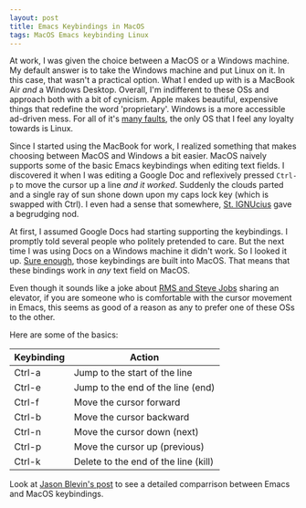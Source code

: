 ```yaml
---
layout: post
title: Emacs Keybindings in MacOS
tags: MacOS Emacs keybinding Linux
---
```

At work, I was given the choice between a MacOS or a Windows machine. My default answer is to
take the Windows machine and put Linux on it. In this case, that wasn't a practical option.
What I ended up with is a MacBook Air *and* a Windows Desktop. Overall, I'm indifferent to
these OSs and approach both with a bit of cynicism. Apple makes beautiful, expensive things
that redefine the word 'proprietary'. Windows is a more accessible ad-driven mess. For all
of it's [many faults](https://www.youtube.com/watch?v=WipM3SAYqK4), the only OS that I feel
any loyalty towards is Linux.

Since I started using the MacBook for work, I realized something that makes choosing
between MacOS and Windows a bit easier. MacOS naively supports some of the basic Emacs
keybindings when editing text fields. I discovered it when I was editing a Google Doc and
reflexively pressed `Ctrl-p` to move the cursor up a line *and it worked*. Suddenly the clouds
parted and a single ray of sun shone down upon my caps lock key (which is swapped with Ctrl).
I even had a sense that somewhere, [St. IGNUcius](https://stallman.org/saint.html) gave a begrudging nod.

At first, I assumed Google Docs had starting supporting the keybindings. I promptly told several people
who politely pretended to care. But the next time I was using Docs on a Windows machine it
didn't work. So I looked it up. [Sure enough](https://jblevins.org/log/kbd), those keybindings
are built into MacOS. That means that these bindings work in *any* text field on MacOS.

Even though it sounds like a joke about [RMS and Steve Jobs](https://features.slashdot.org/story/13/01/06/163248/richard-stallman-answers-your-questions)
sharing an elevator, if you are someone who is comfortable with the cursor movement in Emacs,
this seems as good of a reason as any to prefer one of these OSs to the other.

Here are some of the basics:

|Keybinding |Action |
|--------|-------|
|Ctrl-a |Jump to the start of the line |
|Ctrl-e |Jump to the end of the line (end)|
|Ctrl-f |Move the cursor forward |
|Ctrl-b |Move the cursor backward |
|Ctrl-n |Move the cursor down (next)|
|Ctrl-p |Move the cursor up (previous)|
|Ctrl-k |Delete to the end of the line (kill)|

Look at [Jason Blevin's post](https://jblevins.org/log/kbd) to see a detailed comparrison between
Emacs and MacOS keybindings.